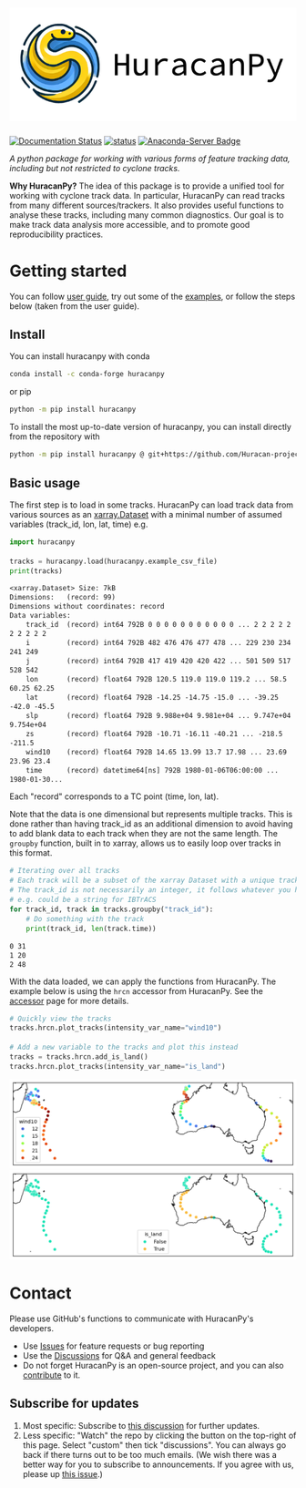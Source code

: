 # [![HuracanPy logo, a yellow and blue python spiralling as a cyclone.](docs/images/logo/logo-with-name/Slide1.png)](https://huracanpy.readthedocs.io/en/latest/)

[![Documentation Status](https://readthedocs.org/projects/huracanpy/badge/?version=latest)](https://huracanpy.readthedocs.io/en/latest/?badge=latest)
[![status](https://joss.theoj.org/papers/bb15b667a6306bcd0383d06d3b788cb6/status.svg)](https://joss.theoj.org/papers/bb15b667a6306bcd0383d06d3b788cb6)
[![Anaconda-Server Badge](https://anaconda.org/conda-forge/huracanpy/badges/version.svg)](https://anaconda.org/conda-forge/huracanpy)

*A python package for working with various forms of feature tracking data, including but not restricted to cyclone tracks.*

**Why HuracanPy?**
The idea of this package is to provide a unified tool for working with cyclone track data. 
In particular, HuracanPy can read tracks from many different sources/trackers. 
It also provides useful functions to analyse these tracks, including many common diagnostics.
Our goal is to make track data analysis more accessible, and to promote good reproducibility practices.


# Getting started
You can follow [user guide](https://huracanpy.readthedocs.io/en/latest/user_guide/index.html), try out some of the [examples](https://huracanpy.readthedocs.io/en/latest/examples/index.html), or follow the steps below (taken from the user guide).

## Install
You can install huracanpy with conda
```bash
conda install -c conda-forge huracanpy
```
or pip
```bash
python -m pip install huracanpy
```

To install the most up-to-date version of huracanpy, you can install directly from the repository with
```bash
python -m pip install huracanpy @ git+https://github.com/Huracan-project/huracanpy
```

## Basic usage
The first step is to load in some tracks. HuracanPy can load track data from various sources as an [xarray.Dataset](https://docs.xarray.dev/en/stable/generated/xarray.Dataset.html) with a minimal number of assumed variables (track_id, lon, lat, time) e.g.
```python
import huracanpy

tracks = huracanpy.load(huracanpy.example_csv_file)
print(tracks)
```

```
<xarray.Dataset> Size: 7kB
Dimensions:   (record: 99)
Dimensions without coordinates: record
Data variables:
    track_id  (record) int64 792B 0 0 0 0 0 0 0 0 0 0 0 ... 2 2 2 2 2 2 2 2 2 2
    i         (record) int64 792B 482 476 476 477 478 ... 229 230 234 241 249
    j         (record) int64 792B 417 419 420 420 422 ... 501 509 517 528 542
    lon       (record) float64 792B 120.5 119.0 119.0 119.2 ... 58.5 60.25 62.25
    lat       (record) float64 792B -14.25 -14.75 -15.0 ... -39.25 -42.0 -45.5
    slp       (record) float64 792B 9.988e+04 9.981e+04 ... 9.747e+04 9.754e+04
    zs        (record) float64 792B -10.71 -16.11 -40.21 ... -218.5 -211.5
    wind10    (record) float64 792B 14.65 13.99 13.7 17.98 ... 23.69 23.96 23.4
    time      (record) datetime64[ns] 792B 1980-01-06T06:00:00 ... 1980-01-30...
```
Each "record" corresponds to a TC point (time, lon, lat).

Note that the data is one dimensional but represents multiple tracks.
This is done rather than having track_id as an additional dimension to avoid having to add blank data to each track when they are not the same length.
The `groupby` function, built in to xarray, allows us to easily loop over tracks in this format.
```python
# Iterating over all tracks
# Each track will be a subset of the xarray Dataset with a unique track_id
# The track_id is not necessarily an integer, it follows whatever you have loaded
# e.g. could be a string for IBTrACS
for track_id, track in tracks.groupby("track_id"):
    # Do something with the track
    print(track_id, len(track.time))
```
```
0 31
1 20
2 48
```

With the data loaded, we can apply the functions from HuracanPy. The example below is
using the `hrcn` accessor from HuracanPy. See the [accessor](accessor.ipynb) page for
more details.

```python
# Quickly view the tracks
tracks.hrcn.plot_tracks(intensity_var_name="wind10")

# Add a new variable to the tracks and plot this instead
tracks = tracks.hrcn.add_is_land()
tracks.hrcn.plot_tracks(intensity_var_name="is_land")
```
![Plot showing 3 tracks in the southern hemisphere with points coloured by wind speed](docs/images/readme/plot_tracks_wind.png)
![Plot showing 3 tracks in the southern hemisphere with points coloured by whether they are over land or ocean](docs/images/readme/plot_tracks_is_land.png)

# Contact
Please use GitHub's functions to communicate with HuracanPy's developers.
- Use [Issues](https://github.com/Huracan-project/huracanpy/issues) for feature requests or bug reporting
- Use the [Discussions](https://github.com/Huracan-project/huracanpy/discussions) for Q&A and general feedback 
- Do not forget HuracanPy is an open-source project, and you can also [contribute](https://huracanpy.readthedocs.io/en/latest/dev_guide/index.html) to it. 

## Subscribe for updates
1. Most specific: Subscribe to [this discussion](https://github.com/Huracan-project/huracanpy/discussions/57) for further updates.
2. Less specific: "Watch" the repo by clicking the button on the top-right of this page. Select "custom" then tick "discussions". You can always go back if there turns out to be too much emails. 
(We wish there was a better way for you to subscribe to announcements. If you agree with us, please up [this issue](https://github.com/orgs/community/discussions/3951).)
